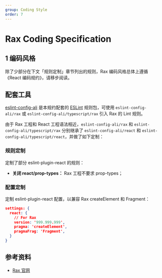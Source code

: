 ```yaml
---
group: Coding Style
order: 7
---
```


# Rax Coding Specification

## 1 编码风格

除了少部分在下文「规则定制」章节列出的规则，Rax 编码风格总体上遵循《React 编码规约》，请移步阅读。

## 配套工具

[eslint-config-ali](https://www.npmjs.com/package/eslint-config-ali) 是本规约配套的 [ESLint](http://eslint.org/) 规则包，可使用 `eslint-config-ali/rax` 或 `eslint-config-ali/typescript/rax` 引入 Rax 的 Lint 规则。

由于 Rax 工程和 React 工程语法相近，`eslint-config-ali/rax` 和 `eslint-config-ali/typescript/rax` 分别继承了 `eslint-config-ali/react` 和 `eslint-config-ali/typescript/react`，并做了如下定制：

### 规则定制

定制了部分 eslint-plugin-react 的规则：

- **关闭 react/prop-types：** Rax 工程不要求 prop-types；

### 配置定制

定制 eslint-plugin-react 配置，以兼容 Rax createElement 和 Fragment：

```json
settings: {
  react: {
    // For Rax
    version: '999.999.999',
    pragma: 'createElement',
    pragmaFrag: 'Fragment',
  }
}
```

## 参考资料

- [Rax 官网](https://rax.js.org/)
